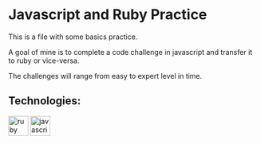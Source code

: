 # Javascript and Ruby Practice

This is a file with some basics practice.

A goal of mine is to complete a code challenge in javascript and transfer it to ruby or vice-versa.

The challenges will range from easy to expert level in time.

## Technologies:

<img src="https://icongr.am/devicon/ruby-original.svg?size=128&color=currentColor" alt="ruby" width="40" height="40"/> 
<img src="https://icongr.am/devicon/javascript-original.svg?size=128&color=currentColor" alt="javascript" width="40" height="40"/>
